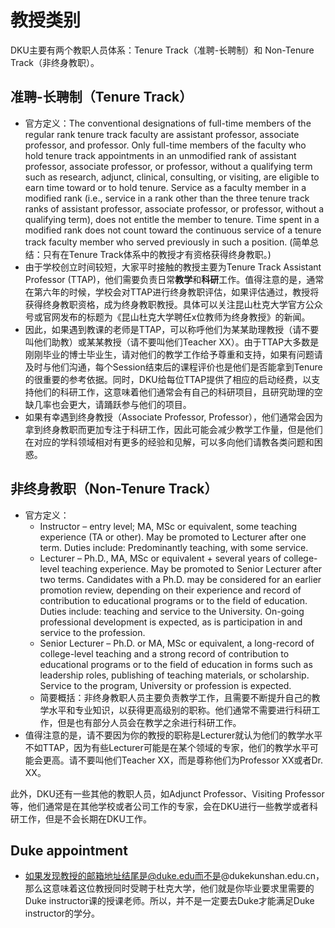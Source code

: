 # 教授类别

DKU主要有两个教职人员体系：Tenure Track（准聘-长聘制）和 Non-Tenure Track（非终身教职）。

## 准聘-长聘制（Tenure Track）

- 官方定义：The conventional designations of full-time members of the regular rank tenure track faculty are assistant professor, associate professor, and professor. Only full-time members of the faculty who hold tenure track appointments in an unmodified rank of assistant professor, associate professor, or professor, without a qualifying term such as research, adjunct, clinical, consulting, or visiting, are eligible to earn time toward or to hold tenure. Service as a faculty member in a modified rank (i.e., service in a rank other than the three tenure track ranks of assistant professor, associate professor, or professor, without a qualifying term), does not entitle the member to tenure. Time spent in a modified rank does not count toward the continuous service of a tenure track faculty member who served previously in such a position. (简单总结：只有在Tenure Track体系中的教授才有资格获得终身教职。)
- 由于学校创立时间较短，大家平时接触的教授主要为Tenure Track Assistant Professor (TTAP)，他们需要负责日常**教学**和**科研**工作。值得注意的是，通常在第六年的时候，学校会对TTAP进行终身教职评估，如果评估通过，教授将获得终身教职资格，成为终身教职教授。具体可以关注昆山杜克大学官方公众号或官网发布的标题为《昆山杜克大学聘任x位教师为终身教授》的新闻。
- 因此，如果遇到教课的老师是TTAP，可以称呼他们为某某助理教授（请不要叫他们助教）或某某教授（请不要叫他们Teacher XX）。由于TTAP大多数是刚刚毕业的博士毕业生，请对他们的教学工作给予尊重和支持，如果有问题请及时与他们沟通，每个Session结束后的课程评价也是他们是否能拿到Tenure的很重要的参考依据。同时，DKU给每位TTAP提供了相应的启动经费，以支持他们的科研工作，这意味着他们通常会有自己的科研项目，且研究助理的空缺几率也会更大，请踊跃参与他们的项目。
- 如果有幸遇到终身教授（Associate Professor, Professor），他们通常会因为拿到终身教职而更加专注于科研工作，因此可能会减少教学工作量，但是他们在对应的学科领域相对有更多的经验和见解，可以多向他们请教各类问题和困惑。

## 非终身教职（Non-Tenure Track）

- 官方定义：
  - Instructor – entry level; MA, MSc or equivalent, some teaching experience (TA or other). May be promoted to Lecturer after one term. Duties include: Predominantly teaching, with some service. 
  - Lecturer – Ph.D., MA, MSc or equivalent + several years of college-level teaching experience. May be promoted to Senior Lecturer after two terms. Candidates with a Ph.D. may be considered for an earlier promotion review, depending on their experience and record of contribution to educational programs or to the field of education. Duties include: teaching and service to the University. On-going professional development is expected, as is participation in and service to the profession.
  - Senior Lecturer – Ph.D. or MA, MSc or equivalent, a long-record of college-level teaching and a strong record of contribution to educational programs or to the field of education in forms such as leadership roles, publishing of teaching materials, or scholarship. Service to the program, University or profession is expected.
  - 简要概括：非终身教职人员主要负责教学工作，且需要不断提升自己的教学水平和专业知识，以获得更高级别的职称。他们通常不需要进行科研工作，但是也有部分人员会在教学之余进行科研工作。
- 值得注意的是，请不要因为你的教授的职称是Lecturer就认为他们的教学水平不如TTAP，因为有些Lecturer可能是在某个领域的专家，他们的教学水平可能会更高。请不要叫他们Teacher XX，而是尊称他们为Professor XX或者Dr. XX。

此外，DKU还有一些其他的教职人员，如Adjunct Professor、Visiting Professor等，他们通常是在其他学校或者公司工作的专家，会在DKU进行一些教学或者科研工作，但是不会长期在DKU工作。

## Duke appointment

- 如果发现教授的邮箱地址结尾是@duke.edu而不是@dukekunshan.edu.cn，那么这意味着这位教授同时受聘于杜克大学，他们就是你毕业要求里需要的Duke instructor课的授课老师。所以，<emph>并不是一定要去Duke才能满足Duke instructor的学分</emph>。
